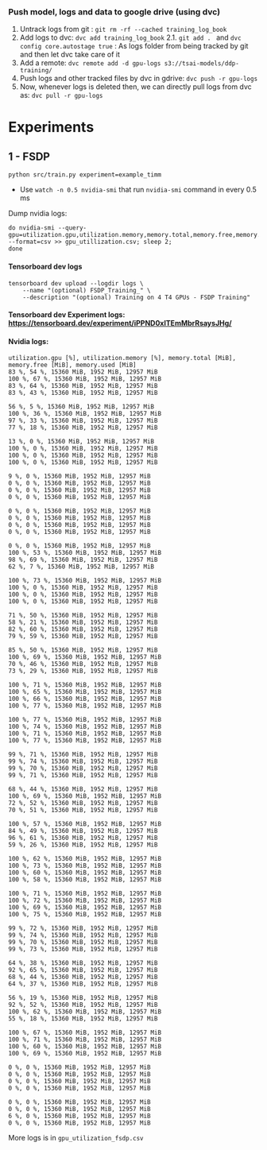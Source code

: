 

### Push model, logs and data to google drive (using dvc)
1. Untrack logs from git : `git rm -rf --cached training_log_book`
2. Add logs to dvc: `dvc add training_log_book`
2.1. `git add . ` and `dvc config core.autostage true` : As logs folder from being tracked by git and then let dvc take care of it
3. Add a remote: `dvc remote add -d gpu-logs s3://tsai-models/ddp-training/`
4. Push logs and other tracked files by dvc in gdrive: `dvc push -r gpu-logs`
5. Now, whenever logs is deleted then, we can directly pull logs from dvc as: `dvc pull -r gpu-logs`


# Experiments
## 1 - FSDP
`python src/train.py experiment=example_timm`

* Use `watch -n 0.5 nvidia-smi` that run `nvidia-smi` command in every 0.5 ms

Dump nvidia logs:
```while true; 
do nvidia-smi --query-gpu=utilization.gpu,utilization.memory,memory.total,memory.free,memory.used --format=csv >> gpu_utillization.csv; sleep 2; 
done
```

#### Tensorboard dev logs

```
tensorboard dev upload --logdir logs \
    --name "(optional) FSDP_Training_" \
    --description "(optional) Training on 4 T4 GPUs - FSDP Training"
```
#### Tensorboard dev Experiment logs: https://tensorboard.dev/experiment/iPPND0xlTEmMbrRsaysJHg/

#### Nvidia logs:
```
utilization.gpu [%], utilization.memory [%], memory.total [MiB], memory.free [MiB], memory.used [MiB]
83 %, 54 %, 15360 MiB, 1952 MiB, 12957 MiB
100 %, 67 %, 15360 MiB, 1952 MiB, 12957 MiB
83 %, 64 %, 15360 MiB, 1952 MiB, 12957 MiB
83 %, 43 %, 15360 MiB, 1952 MiB, 12957 MiB

56 %, 5 %, 15360 MiB, 1952 MiB, 12957 MiB
100 %, 36 %, 15360 MiB, 1952 MiB, 12957 MiB
97 %, 33 %, 15360 MiB, 1952 MiB, 12957 MiB
77 %, 18 %, 15360 MiB, 1952 MiB, 12957 MiB

13 %, 0 %, 15360 MiB, 1952 MiB, 12957 MiB
100 %, 0 %, 15360 MiB, 1952 MiB, 12957 MiB
100 %, 0 %, 15360 MiB, 1952 MiB, 12957 MiB
100 %, 0 %, 15360 MiB, 1952 MiB, 12957 MiB

9 %, 0 %, 15360 MiB, 1952 MiB, 12957 MiB
0 %, 0 %, 15360 MiB, 1952 MiB, 12957 MiB
0 %, 0 %, 15360 MiB, 1952 MiB, 12957 MiB
0 %, 0 %, 15360 MiB, 1952 MiB, 12957 MiB

0 %, 0 %, 15360 MiB, 1952 MiB, 12957 MiB
0 %, 0 %, 15360 MiB, 1952 MiB, 12957 MiB
0 %, 0 %, 15360 MiB, 1952 MiB, 12957 MiB
0 %, 0 %, 15360 MiB, 1952 MiB, 12957 MiB

0 %, 0 %, 15360 MiB, 1952 MiB, 12957 MiB
100 %, 53 %, 15360 MiB, 1952 MiB, 12957 MiB
98 %, 69 %, 15360 MiB, 1952 MiB, 12957 MiB
62 %, 7 %, 15360 MiB, 1952 MiB, 12957 MiB

100 %, 73 %, 15360 MiB, 1952 MiB, 12957 MiB
100 %, 0 %, 15360 MiB, 1952 MiB, 12957 MiB
100 %, 0 %, 15360 MiB, 1952 MiB, 12957 MiB
100 %, 0 %, 15360 MiB, 1952 MiB, 12957 MiB

71 %, 50 %, 15360 MiB, 1952 MiB, 12957 MiB
58 %, 21 %, 15360 MiB, 1952 MiB, 12957 MiB
82 %, 60 %, 15360 MiB, 1952 MiB, 12957 MiB
79 %, 59 %, 15360 MiB, 1952 MiB, 12957 MiB

85 %, 50 %, 15360 MiB, 1952 MiB, 12957 MiB
100 %, 69 %, 15360 MiB, 1952 MiB, 12957 MiB
70 %, 46 %, 15360 MiB, 1952 MiB, 12957 MiB
73 %, 29 %, 15360 MiB, 1952 MiB, 12957 MiB

100 %, 71 %, 15360 MiB, 1952 MiB, 12957 MiB
100 %, 65 %, 15360 MiB, 1952 MiB, 12957 MiB
100 %, 66 %, 15360 MiB, 1952 MiB, 12957 MiB
100 %, 77 %, 15360 MiB, 1952 MiB, 12957 MiB

100 %, 77 %, 15360 MiB, 1952 MiB, 12957 MiB
100 %, 74 %, 15360 MiB, 1952 MiB, 12957 MiB
100 %, 71 %, 15360 MiB, 1952 MiB, 12957 MiB
100 %, 77 %, 15360 MiB, 1952 MiB, 12957 MiB

99 %, 71 %, 15360 MiB, 1952 MiB, 12957 MiB
99 %, 74 %, 15360 MiB, 1952 MiB, 12957 MiB
99 %, 70 %, 15360 MiB, 1952 MiB, 12957 MiB
99 %, 71 %, 15360 MiB, 1952 MiB, 12957 MiB

68 %, 44 %, 15360 MiB, 1952 MiB, 12957 MiB
100 %, 69 %, 15360 MiB, 1952 MiB, 12957 MiB
72 %, 52 %, 15360 MiB, 1952 MiB, 12957 MiB
70 %, 51 %, 15360 MiB, 1952 MiB, 12957 MiB

100 %, 57 %, 15360 MiB, 1952 MiB, 12957 MiB
84 %, 49 %, 15360 MiB, 1952 MiB, 12957 MiB
96 %, 61 %, 15360 MiB, 1952 MiB, 12957 MiB
59 %, 26 %, 15360 MiB, 1952 MiB, 12957 MiB

100 %, 62 %, 15360 MiB, 1952 MiB, 12957 MiB
100 %, 73 %, 15360 MiB, 1952 MiB, 12957 MiB
100 %, 60 %, 15360 MiB, 1952 MiB, 12957 MiB
100 %, 58 %, 15360 MiB, 1952 MiB, 12957 MiB

100 %, 71 %, 15360 MiB, 1952 MiB, 12957 MiB
100 %, 72 %, 15360 MiB, 1952 MiB, 12957 MiB
100 %, 69 %, 15360 MiB, 1952 MiB, 12957 MiB
100 %, 75 %, 15360 MiB, 1952 MiB, 12957 MiB

99 %, 72 %, 15360 MiB, 1952 MiB, 12957 MiB
99 %, 74 %, 15360 MiB, 1952 MiB, 12957 MiB
99 %, 70 %, 15360 MiB, 1952 MiB, 12957 MiB
99 %, 73 %, 15360 MiB, 1952 MiB, 12957 MiB

64 %, 38 %, 15360 MiB, 1952 MiB, 12957 MiB
92 %, 65 %, 15360 MiB, 1952 MiB, 12957 MiB
68 %, 44 %, 15360 MiB, 1952 MiB, 12957 MiB
64 %, 37 %, 15360 MiB, 1952 MiB, 12957 MiB

56 %, 19 %, 15360 MiB, 1952 MiB, 12957 MiB
92 %, 52 %, 15360 MiB, 1952 MiB, 12957 MiB
100 %, 62 %, 15360 MiB, 1952 MiB, 12957 MiB
55 %, 18 %, 15360 MiB, 1952 MiB, 12957 MiB

100 %, 67 %, 15360 MiB, 1952 MiB, 12957 MiB
100 %, 71 %, 15360 MiB, 1952 MiB, 12957 MiB
100 %, 60 %, 15360 MiB, 1952 MiB, 12957 MiB
100 %, 69 %, 15360 MiB, 1952 MiB, 12957 MiB

0 %, 0 %, 15360 MiB, 1952 MiB, 12957 MiB
0 %, 0 %, 15360 MiB, 1952 MiB, 12957 MiB
0 %, 0 %, 15360 MiB, 1952 MiB, 12957 MiB
0 %, 0 %, 15360 MiB, 1952 MiB, 12957 MiB

0 %, 0 %, 15360 MiB, 1952 MiB, 12957 MiB
0 %, 0 %, 15360 MiB, 1952 MiB, 12957 MiB
6 %, 0 %, 15360 MiB, 1952 MiB, 12957 MiB
0 %, 0 %, 15360 MiB, 1952 MiB, 12957 MiB
```
More logs is in `gpu_utilization_fsdp.csv`